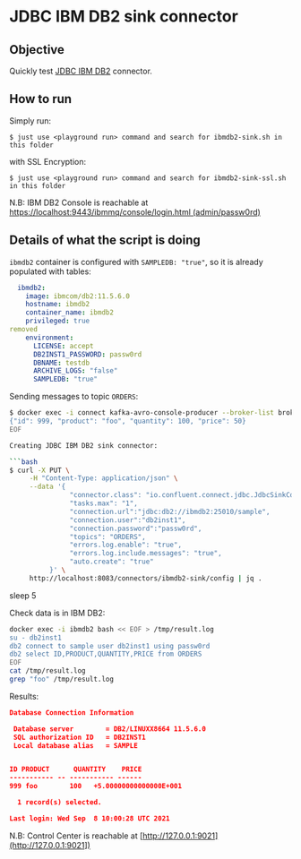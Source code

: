 # JDBC IBM DB2 sink connector

## Objective

Quickly test [JDBC IBM DB2](https://docs.confluent.io/current/connect/kafka-connect-jdbc/source-connector/index.html#kconnect-long-jdbc-sink-connector) connector.


## How to run

Simply run:

```
$ just use <playground run> command and search for ibmdb2-sink.sh in this folder
```

with SSL Encryption:

```
$ just use <playground run> command and search for ibmdb2-sink-ssl.sh in this folder
```

N.B: IBM DB2 Console is reachable at [https://localhost:9443/ibmmq/console/login.html (admin/passw0rd)](https://localhost:9443/ibmmq/console/login.html])

## Details of what the script is doing

`ibmdb2` container is configured with `SAMPLEDB: "true"`, so it is already populated with tables:

```yml
  ibmdb2:
    image: ibmcom/db2:11.5.6.0
    hostname: ibmdb2
    container_name: ibmdb2
    privileged: true
removed
    environment:
      LICENSE: accept
      DB2INST1_PASSWORD: passw0rd
      DBNAME: testdb
      ARCHIVE_LOGS: "false"
      SAMPLEDB: "true"
```

Sending messages to topic `ORDERS`:

```bash
$ docker exec -i connect kafka-avro-console-producer --broker-list broker:9092 --property schema.registry.url=http://schema-registry:8081 --topic ORDERS --property value.schema='{"type":"record","name":"myrecord","fields":[{"name":"ID","type":"int"},{"name":"PRODUCT", "type": "string"}, {"name":"quantity", "type": "int"}, {"name":"price","type": "float"}]}' << EOF
{"id": 999, "product": "foo", "quantity": 100, "price": 50}
EOF

Creating JDBC IBM DB2 sink connector:

```bash
$ curl -X PUT \
     -H "Content-Type: application/json" \
     --data '{
               "connector.class": "io.confluent.connect.jdbc.JdbcSinkConnector",
               "tasks.max": "1",
               "connection.url":"jdbc:db2://ibmdb2:25010/sample",
               "connection.user":"db2inst1",
               "connection.password":"passw0rd",
               "topics": "ORDERS",
               "errors.log.enable": "true",
               "errors.log.include.messages": "true",
               "auto.create": "true"
          }' \
     http://localhost:8083/connectors/ibmdb2-sink/config | jq .
```

sleep 5

Check data is in IBM DB2:

```bash
docker exec -i ibmdb2 bash << EOF > /tmp/result.log
su - db2inst1
db2 connect to sample user db2inst1 using passw0rd
db2 select ID,PRODUCT,QUANTITY,PRICE from ORDERS
EOF
cat /tmp/result.log
grep "foo" /tmp/result.log
```

Results:

```json
Database Connection Information

 Database server        = DB2/LINUXX8664 11.5.6.0
 SQL authorization ID   = DB2INST1
 Local database alias   = SAMPLE


ID PRODUCT      QUANTITY    PRICE
----------- -- ----------- ------
999 foo        100   +5.00000000000000E+001

  1 record(s) selected.

Last login: Wed Sep  8 10:00:28 UTC 2021
```

N.B: Control Center is reachable at [http://127.0.0.1:9021](http://127.0.0.1:9021])
